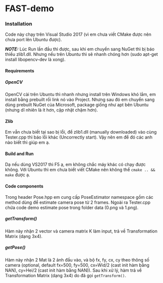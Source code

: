 # FAST-demo
### Installation

Code này chạy trên Visual Studio 2017 (vì em chưa viết CMake được nên chưa port lên Ubuntu được).

_**NOTE:**_ Lúc Run lần đầu thì được, sau khi em chuyển sang NuGet thì bị báo thiếu zlib1.dll. Nhưng nếu trên Ubuntu thì sẽ nhanh chóng hơn
(sudo apt-get install libopencv-dev là xong).
#### Requirements
##### OpenCV

OpenCV cài trên Ubuntu thì nhanh nhưng install trên Windows khó lắm, em install bằng prebuilt rồi link nó vào Project.
Nhưng sau đó em chuyển sang dùng prebuilt NuGet của Microsoft, package giống như apt bên Ubuntu (nhưng dĩ nhiên là ít hơn, cập nhật chậm hơn).

#### Zlib

Em vẫn chưa biết tại sao bị lỗi, để zlib1.dll (manually downloaded) vào cùng Tester.cpp thì báo lỗi khác (Uncorrectly start).
Vậy nên em để đó các anh nào biết thì giúp em ạ.

#### Build and Run

Dạ nếu dùng VS2017 thì F5 ạ, em không chắc máy khác có chạy được không.
Với Ubuntu thì em chưa biết viết CMake nên không thể
`cmake .. && make` được ạ.

#### Code components

Trong header Pose.hpp em cung cấp PoseEstimator namespace gồm các method dùng để estimate camera pose từ 2 frames. Ngoài ra Tester.cpp chứa code demo estimate pose trong folder data (0.png và 1.png).

##### getTransform()

Hàm này nhận 2 vector<KeyPoint> và camera matrix K làm input, trả về Transformation Matrix (dạng 3x4).

##### getPose()

Hàm này nhận 2 Mat là 2 ảnh đầu vào, và bộ fx, fy, cx, cy theo thông số camera (optional, default fx=500, fy=500, cx=Wid/2 (cast init hàm bằng NAN), cy=Hei/2 (cast init hàm bằng NAN)).
Sau khi xử lý, hàm trả về Transformation Matrix (dạng 3x4) do đã gọi `getTransform()`.
